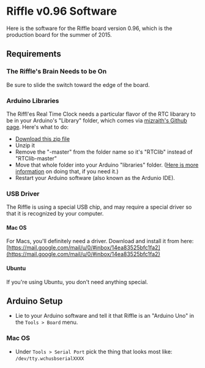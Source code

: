 # Riffle v0.96 Software

Here is the software for the Riffle board version 0.96, which is the production board for the summer of 2015.


## Requirements

### The Riffle's Brain Needs to be On

Be sure to slide the switch toward the edge of the board.

### Arduino Libraries

The Riffl'es Real Time Clock needs a particular flavor of the RTC libarary to be in your Arduino's "Library" folder, which comes via [mizraith's Github page](https://github.com/mizraith/RTClib). Here's what to do:

  - [Download this zip file](https://github.com/mizraith/RTClib/archive/master.zip)
  - Unzip it
  - Remove the "-master" from the folder name so it's "RTClib" instead of "RTClib-master"
  - Move that whole folder into your Arduino "libraries" folder. ([Here is more information](https://learn.sparkfun.com/tutorials/installing-an-arduino-library) on doing that, if you need it.)
  - Restart your Arduino software (also known as the Ardunio IDE).

### USB Driver

The Riffle is using a special USB chip, and may require a special driver so that it is recognized by your computer.

#### Mac OS

For Macs, you'll definitely need a driver. Download and install it from here: [https://mail.google.com/mail/u/0/#inbox/14ea83525bfc1fa2](https://mail.google.com/mail/u/0/#inbox/14ea83525bfc1fa2)

#### Ubuntu

If you're using Ubuntu, you don't need anything special.

## Arduino Setup

- Lie to your Arduino software and tell it that Riffle is an "Arduino Uno" in the `Tools > Board` menu.

### Mac OS

- Under `Tools > Serial Port` pick the thing that looks most like: `/dev/tty.wchusbserialXXXX`




